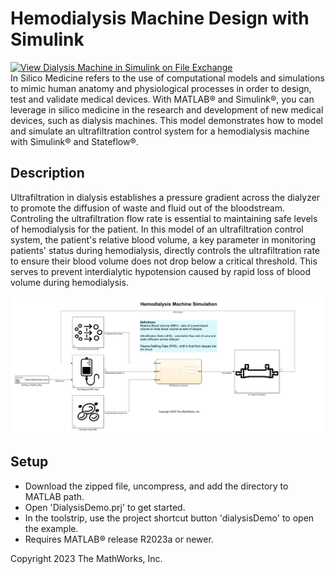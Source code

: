 # Hemodialysis Machine Design with Simulink
[![View Dialysis Machine in Simulink on File Exchange](https://www.mathworks.com/matlabcentral/images/matlab-file-exchange.svg)](https://www.mathworks.com/matlabcentral/fileexchange/127014-dialysis-machine-in-simulink)\
In Silico Medicine refers to the use of computational models and simulations to mimic human anatomy and physiological processes in order to design, test and validate medical devices. With MATLAB&reg; and Simulink&reg;, you can leverage in silico medicine in the research and development of new medical devices, such as dialysis machines. This model demonstrates how to model and simulate an ultrafiltration control system for a hemodialysis machine with Simulink&reg; and Stateflow&reg;.

## Description 
Ultrafiltration in dialysis establishes a pressure gradient across the dialyzer to promote the diffusion of waste and fluid out of the bloodstream. Controling the ultrafiltration flow rate is essential to maintaining safe levels of hemodialysis for the patient. In this model of an ultrafiltration control system, the patient's relative blood volume, a key parameter in monitoring patients' status during hemodialysis, directly controls the ultrafiltration rate to ensure their blood volume does not drop below a critical threshold. This serves to prevent interdialytic hypotension caused by rapid loss of blood volume during hemodialysis.

![](maskImages/dialysisMachineModelImage.png)

## Setup
* Download the zipped file, uncompress, and add the directory to MATLAB path.
* Open 'DialysisDemo.prj' to get started.
* In the toolstrip, use the project shortcut button 'dialysisDemo' to open the example.
* Requires MATLAB&reg; release R2023a or newer.

Copyright 2023 The MathWorks, Inc.
